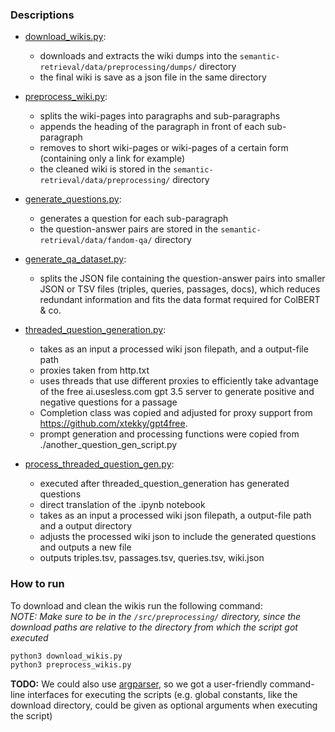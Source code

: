  
### Descriptions

- [download_wikis.py](/src/preprocessing/download_wikis.py):
    - downloads and extracts the wiki dumps into the `semantic-retrieval/data/preprocessing/dumps/` directory
    - the final wiki is save as a json file in the same directory

- [preprocess_wiki.py](/src/preprocessing/preprocess_wiki.py):
    - splits the wiki-pages into paragraphs and sub-paragraphs
    - appends the heading of the paragraph in front of each sub-paragraph
    - removes to short wiki-pages or wiki-pages of a certain form (containing only a link for example)
    - the cleaned wiki is stored in the `semantic-retrieval/data/preprocessing/` directory

- [generate_questions.py](/src/preprocessing/generate_questions.py):
    - generates a question for each sub-paragraph
    - the question-answer pairs are stored in the `semantic-retrieval/data/fandom-qa/` directory

- [generate_qa_dataset.py](/src/preprocessing/generate_qa_dataset.py):
    - splits the JSON file containing the question-answer pairs into smaller JSON or TSV files (triples, queries, passages, docs), which reduces redundant information and fits the data format required for ColBERT & co.

- [threaded_question_generation.py](/src/preprocessing/threaded_question_generation.py):
    - takes as an input a processed wiki json filepath, and a output-file path
    - proxies taken from http.txt
    - uses threads that use different proxies to efficiently take advantage of the free ai.usesless.com gpt 3.5 server to generate positive and negative questions for a passage
    - Completion class was copied and adjusted for proxy support from https://github.com/xtekky/gpt4free. 
    - prompt generation and processing functions were copied from ./another_question_gen_script.py

- [process_threaded_question_gen.py](/src/preprocessing/threaded_question_generation.py):
    - executed after threaded_question_generation has generated questions
    - direct translation of the .ipynb notebook
    - takes as an input a processed wiki json filepath, a output-file path and a output directory
    - adjusts the processed wiki json to include the generated questions and outputs a new file
    - outputs triples.tsv, passages.tsv, queries.tsv, wiki.json




### How to run

To download and clean the wikis run the following command: \
*NOTE: Make sure to be in the `/src/preprocessing/` directory, since the download paths are relative to the directory from which the script got executed*
```bash
python3 download_wikis.py
python3 preprocess_wikis.py
```
**TODO:** We could also use [argparser](https://docs.python.org/3/library/argparse.html), so we got a user-friendly command-line interfaces for executing the scripts (e.g. global constants, like the download directory, could be given as optional arguments when executing the script)

